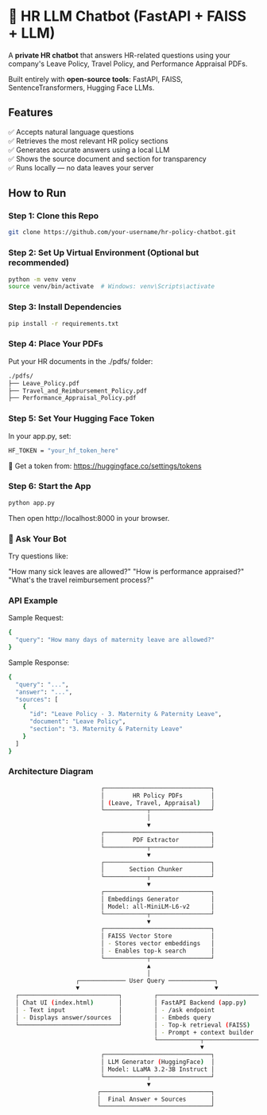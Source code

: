 # 🤖 HR LLM Chatbot (FastAPI + FAISS + LLM)

A **private HR chatbot** that answers HR-related questions using your company's Leave Policy, Travel Policy, and Performance Appraisal PDFs.

Built entirely with **open-source tools**: FastAPI, FAISS, SentenceTransformers, Hugging Face LLMs.


## Features

✅ Accepts natural language questions  
✅ Retrieves the most relevant HR policy sections  
✅ Generates accurate answers using a local LLM  
✅ Shows the source document and section for transparency  
✅ Runs locally — no data leaves your server  


## How to Run

### Step 1: Clone this Repo

```bash
git clone https://github.com/your-username/hr-policy-chatbot.git
```


### Step 2: Set Up Virtual Environment (Optional but recommended)
```bash
python -m venv venv
source venv/bin/activate  # Windows: venv\Scripts\activate
```


### Step 3: Install Dependencies
```bash
pip install -r requirements.txt
```


### Step 4: Place Your PDFs
Put your HR documents in the ./pdfs/ folder:
```bash
./pdfs/
├── Leave_Policy.pdf
├── Travel_and_Reimbursement_Policy.pdf
├── Performance_Appraisal_Policy.pdf
```


### Step 5: Set Your Hugging Face Token
In your app.py, set:
```bash
HF_TOKEN = "your_hf_token_here"
```
🔗 Get a token from: https://huggingface.co/settings/tokens


### Step 6: Start the App
```bash
python app.py
```
Then open http://localhost:8000 in your browser.


### 💬 Ask Your Bot
Try questions like:

"How many sick leaves are allowed?"
"How is performance appraised?"
"What's the travel reimbursement process?"


### API Example
Sample Request:
```bash
{
  "query": "How many days of maternity leave are allowed?"
}
```

Sample Response:
```bash
{
  "query": "...",
  "answer": "...",
  "sources": [
    {
      "id": "Leave Policy - 3. Maternity & Paternity Leave",
      "document": "Leave Policy",
      "section": "3. Maternity & Paternity Leave"
    }
  ]
}
```


### Architecture Diagram
```bash
                          ┌──────────────────────────────┐
                          │        HR Policy PDFs        │
                          │ (Leave, Travel, Appraisal)   │
                          └────────────┬─────────────────┘
                                       │
                                       ▼
                          ┌──────────────────────────────┐
                          │        PDF Extractor         │
                          └────────────┬─────────────────┘
                                       ▼
                          ┌──────────────────────────────┐
                          │       Section Chunker        │
                          └────────────┬─────────────────┘
                                       ▼
                          ┌──────────────────────────────┐
                          │ Embeddings Generator         │
                          │ Model: all-MiniLM-L6-v2      │
                          └────────────┬─────────────────┘
                                       ▼
                          ┌──────────────────────────────┐
                          │ FAISS Vector Store           │
                          │ - Stores vector embeddings   │
                          │ - Enables top-k search       │
                          └────────────┬─────────────────┘
                                       ▲
                                       │
                   ┌───────────── User Query ─────────────┐
                   ▼                                      ▼
  ┌────────────────────────────┐         ┌────────────────────────────┐
  │ Chat UI (index.html)       │         │ FastAPI Backend (app.py)   │
  │ - Text input               │         │ - /ask endpoint            │
  │ - Displays answer/sources  │         │ - Embeds query             │
  └────────────────────────────┘         │ - Top-k retrieval (FAISS)  │
                                         │ - Prompt + context builder │
                                         └────────────┬───────────────┘
                                                      ▼
                          ┌──────────────────────────────┐
                          │ LLM Generator (HuggingFace)  │
                          │ Model: LLaMA 3.2-3B Instruct │
                          └────────────┬─────────────────┘
                                       ▼
                         ┌───────────────────────────────┐
                         │  Final Answer + Sources       │
                         └───────────────────────────────┘

```
